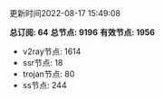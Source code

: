 更新时间2022-08-17 15:49:08

**总订阅: 64**
**总节点: 9196**
**有效节点: 1956**
- v2ray节点: 1614
- ssr节点: 18
- trojan节点: 80
- ss节点: 244
